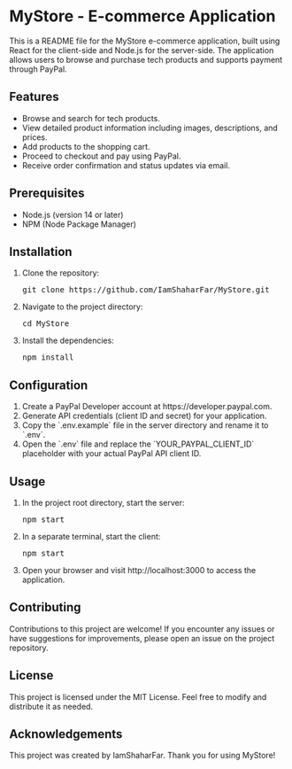 <h1>MyStore - E-commerce Application</h1>
  <p>This is a README file for the MyStore e-commerce application, built using React for the client-side and Node.js for the server-side. The application allows users to browse and purchase tech products and supports payment through PayPal.</p>
  <h2>Features</h2>
  <ul>
    <li>Browse and search for tech products.</li>
    <li>View detailed product information including images, descriptions, and prices.</li>
    <li>Add products to the shopping cart.</li>
    <li>Proceed to checkout and pay using PayPal.</li>
    <li>Receive order confirmation and status updates via email.</li>
  </ul>
  <h2>Prerequisites</h2>
  <ul>
    <li>Node.js (version 14 or later)</li>
    <li>NPM (Node Package Manager)</li>
  </ul>
  <h2>Installation</h2>
  <ol>
    <li>Clone the repository:</li>
    <pre>git clone https://github.com/IamShaharFar/MyStore.git</pre>
    <li>Navigate to the project directory:</li>
    <pre>cd MyStore</pre>
    <li>Install the dependencies:</li>
    <pre>npm install</pre>
  </ol>
  <h2>Configuration</h2>
  <ol>
    <li>Create a PayPal Developer account at https://developer.paypal.com.</li>
    <li>Generate API credentials (client ID and secret) for your application.</li>
    <li>Copy the `.env.example` file in the server directory and rename it to `.env`.</li>
    <li>Open the `.env` file and replace the `YOUR_PAYPAL_CLIENT_ID` placeholder with your actual PayPal API client ID.</li>
  </ol>
  <h2>Usage</h2>
  <ol>
    <li>In the project root directory, start the server:</li>
    <pre>npm start</pre>
    <li>In a separate terminal, start the client:</li>
    <pre>npm start</pre>
    <li>Open your browser and visit http://localhost:3000 to access the application.</li>
  </ol>
  <h2>Contributing</h2>
  <p>Contributions to this project are welcome! If you encounter any issues or have suggestions for improvements, please open an issue on the project repository.</p>
  <h2>License</h2>
  <p>This project is licensed under the MIT License. Feel free to modify and distribute it as needed.</p>
  <h2>Acknowledgements</h2>
  <p>This project was created by IamShaharFar. Thank you for using MyStore!</p>
